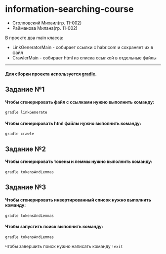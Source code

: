 # information-searching-course

- Столповский Михаил(гр. 11-002)
- Райманова Милана(гр. 11-002)

В проекте два main класса:
- LinkGeneratorMain - собирает ссылки с habr.com и сохраняет их в файл
- CrawlerMain - собирает html из списка ссылкой в отдельные файлы

---
#### Для сборки проекта используется [gradle](https://gradle.org/).

## Задание №1
#### Чтобы сгенерировать файл с ссылками нужно выполнить команду:
```
gradle linkGenerate
```

#### Чтобы сгенерировать html файлы нужно выполнить команду:
```
gradle crawle
```

## Задание №2
#### Чтобы сгенерировать токены и леммы нужно выполнить команду:
```
gradle tokensAndLemmas
```

## Задание №3
#### Чтобы сгенерировать инвертированный список нужно выполнить команду:
```
gradle tokensAndLemmas
```

#### Чтобы запустить поиск выполнить команду:
```
gradle tokensAndLemmas
```
чтобы завершить поиск нужно написать команду `!exit`
